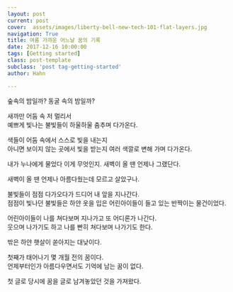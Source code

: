 ```yaml
---
layout: post
current: post
cover:  assets/images/liberty-bell-new-tech-101-flat-layers.jpg
navigation: True
title: 여름 가까운 어느날 꿈의 기록
date: 2017-12-16 10:00:00
tags: [Getting started]
class: post-template
subclass: 'post tag-getting-started'
author: Hahn

---
```

숲속의 밤일까? 동굴 속의 밤일까?  

새까만 어둠 속 저 멀리서  
예쁘게 빛나는 불빛들이 하울하울 춤추며 다가온다. 

색들이 어둠 속에서 스스로 빛을 내는지  
아니면 보이지 않는 곳에서 빛을 받는지 여러 색깔로 변해 가며 다가온다.  

내가 누나에게 물었다 이게 무엇인지. 새벽이 올 땐 언제나 그랬단다.  

새벽이 올 땐 언제나 아름다웠는데 모르고 살았구나.

불빛들이 점점 다가오다가 드디어 내 앞을 지나간다.  
점점이 빛나던 불빛들은 하얀 옷을 입은 어린아이들이 들고 있는 반짝이는 물건이었다.

어린아이들이 나를 쳐다보며 지나가고 또 어디론가 나간다.  
웃으며 나가기도 하고 나를 빤히 쳐다보며 나가기도 한다.

밖은 하얀 햇살이 쏟아지는 대낮이다.


첫째가 태어나기 몇 개월 전의 꿈이다.  
언제부터인가 아름다우면서도 기억에 남는 꿈이 없다.

첫 글로 당시에 꿈을 글로 남겨놓았던 것을 가져왔다. 

